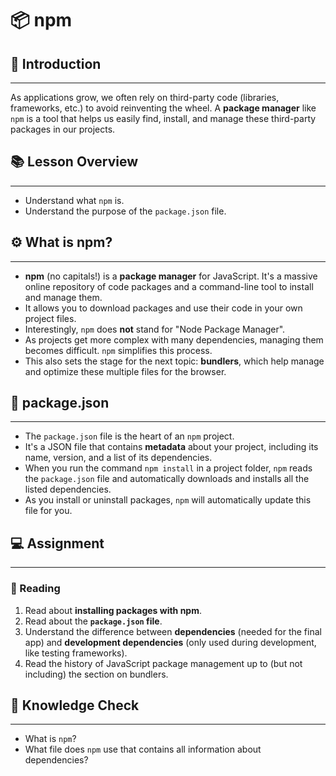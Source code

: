 # 📦 npm

## 📝 Introduction
***
As applications grow, we often rely on third-party code (libraries, frameworks, etc.) to avoid reinventing the wheel. A **package manager** like `npm` is a tool that helps us easily find, install, and manage these third-party packages in our projects.

## 📚 Lesson Overview
***
* Understand what `npm` is.
* Understand the purpose of the `package.json` file.

## ⚙️ What is npm?
***
* **npm** (no capitals!) is a **package manager** for JavaScript. It's a massive online repository of code packages and a command-line tool to install and manage them.
* It allows you to download packages and use their code in your own project files.
* Interestingly, `npm` does **not** stand for "Node Package Manager".
* As projects get more complex with many dependencies, managing them becomes difficult. `npm` simplifies this process.
* This also sets the stage for the next topic: **bundlers**, which help manage and optimize these multiple files for the browser.

## 📄 package.json
***
* The `package.json` file is the heart of an `npm` project.
* It's a JSON file that contains **metadata** about your project, including its name, version, and a list of its dependencies.
* When you run the command `npm install` in a project folder, `npm` reads the `package.json` file and automatically downloads and installs all the listed dependencies.
* As you install or uninstall packages, `npm` will automatically update this file for you.

## 💻 Assignment
***
### 📖 Reading
1.  Read about **installing packages with npm**.
2.  Read about the **`package.json` file**.
3.  Understand the difference between **dependencies** (needed for the final app) and **development dependencies** (only used during development, like testing frameworks).
4.  Read the history of JavaScript package management up to (but not including) the section on bundlers.

## 🧠 Knowledge Check
***
* What is `npm`?
* What file does `npm` use that contains all information about dependencies?